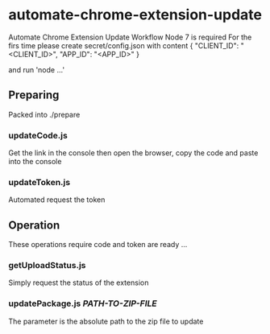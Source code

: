 # automate-chrome-extension-update
Automate Chrome Extension Update Workflow
Node 7 is required
For the firs time please create secret/config.json with content
{
  "CLIENT_ID": "<CLIENT_ID>",
  "APP_ID": "<APP_ID>"
}

and run 'node ...'
## Preparing

Packed into ./prepare

### updateCode.js
Get the link in the console then open the browser, copy the code and paste into the console

### updateToken.js
Automated request the token

## Operation
These operations require code and token are ready ...

### getUploadStatus.js
Simply request the status of the extension

### updatePackage.js _PATH-TO-ZIP-FILE_
The parameter is the absolute path to the zip file to update
